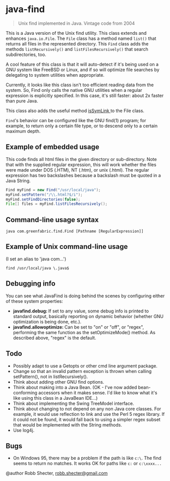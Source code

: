 # java-find

> Unix find implemented in Java. Vintage code from 2004

This is a Java version of the Unix find utility. This class extends and
enhances <code>java.io.File</code>. The <code>File</code> class has a method
named `list()` that returns all files in the represented directory.
This `Find` class adds the methods `listRecursively()` and
`listFilesRecursively()` that search subdirectories, too.
<p>

A cool feature of this class is that it will auto-detect if it's being used
on a GNU system like FreeBSD or Linux, and if so will optimize file searches
by delegating to system utilities when appropriate.

Currently, it looks like this class isn't too efficient reading data from the
system. So, Find only calls the native GNU utilities when a regular
expression is explicitly specified. In this case, it's still faster: about 2x
faster than pure Java.

<p>
This class also adds the useful method <a href="#isSymLink">isSymLink </a> to
the File class.
<p>

<code>Find</code>'s behavior can be configured like the GNU find(1) program;
for example, to return only a certain file type, or to descend only to a
certain maximum depth.


<h2>Example of embedded usage</h2>

This code finds all html files in the given directory or sub-directory. Note
that with the supplied regular expression, this will work whether the files
were made under DOS (.HTM), NT (.htm), or unix (.html). The regular
expression has two backslashes because a backslash must be quoted in a Java
String.

```java
Find myFind = new Find("/usr/local/java");
myFind.setPattern("/\\.html?$/i");
myFind.setFindDirectories(false);
File[] files = myFind.listFilesRecursively();
```


<h2>Command-line usage syntax</h2>

```
java com.greenfabric.find.Find [Pathname [RegularExpression]]
```

<h2>Example of Unix command-line usage</h2> (I set an alias to 'java com...')

```
find /usr/local/java \.java$
```

<h2>Debugging info</h2> You can see what JavaFind is doing behind the scenes
by configuring either of these system properties:
<ul>
<li><b>javafind.debug: </b> If set to any value, some debug info is printed
to standard output, basically reporting on dynamic behavior (whether GNU
optimization is being done, etc.).
<li><b>javafind.allowoptimize: </b> Can be set to "on" or "off", or "regex",
performing the same function as the setOptimizeMode() method. As described
above, "regex" is the default.
</ul>


<h2>Todo</h2>
<ul>
<li>Possibly adapt to use a Getopts or other cmd line argument package.
<li>Change so that an invalid pattern exception is thrown when calling
setPattern(), not in listRecursively().
<li>Think about adding other GNU find options.
<li>Think about making into a Java Bean. (OK - I've now added bean-conforming
accessors when it makes sense. I'd like to know what it's like using this
class in a JavaBean IDE...)
<li>Think about implementing the Swing TreeModel interface.
<li>Think about changing to not depend on any non Java core classes. For
example, it would use reflection to link and use the Perl 5 regex library. If
it could not be found, it would fall back to using a simpler regex subset
that would be implemented with the String methods.
<li>Use log4j.
</ul>


<h2>Bugs</h2>
<ul>
<li>On Windows 95, there may be a problem if the path is like
<code>c:\</code>. The find seems to return no matches. It works OK for paths
like <code>c:</code> or <code>c:\xxxx...</code>
</ul>

@author Robb Shecter, robb.shecter@gmail.com
